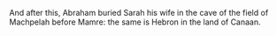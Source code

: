 And after this, Abraham buried Sarah his wife in the cave of the field of Machpelah before Mamre: the same is Hebron in the land of Canaan.
